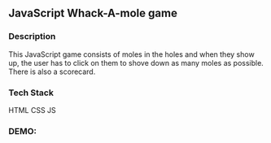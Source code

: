 ## JavaScript Whack-A-mole game

### Description
This JavaScript game consists of moles in the holes and when they show up, the user has to click on them to shove down as many moles as possible. There is also a scorecard.

### Tech Stack 
HTML
CSS
JS

### DEMO: 